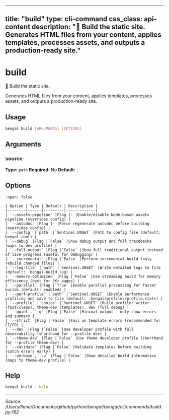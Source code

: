
---
title: "build"
type: cli-command
css_class: api-content
description: "🔨 Build the static site.  Generates HTML files from your content, applies templates, processes assets, and outputs a production-ready site."
---

# build

🔨 Build the static site.

Generates HTML files from your content, applies templates,
processes assets, and outputs a production-ready site.


## Usage

```bash
bengal build [ARGUMENTS] [OPTIONS]
```

## Arguments

### source

**Type:** `path`
**Required:** No
**Default:** `.`


## Options

````{dropdown} Options (17 total)
:open: false

| Option | Type | Default | Description |
|--------|------|---------|-------------|
| `--assets-pipeline` |Flag |- |Enable/disable Node-based assets pipeline (overrides config) |
| `--autodoc` |Flag |- |Force regenerate autodoc before building (overrides config) |
| `--config` |`path` |`Sentinel.UNSET` |Path to config file (default: bengal.toml) |
| `--debug` |Flag |`False` |Show debug output and full tracebacks (maps to dev profile) |
| `--full-output` |Flag |`False` |Show full traditional output instead of live progress (useful for debugging) |
| `--incremental` |Flag |`False` |Perform incremental build (only rebuild changed files) |
| `--log-file` |`path` |`Sentinel.UNSET` |Write detailed logs to file (default: .bengal-build.log) |
| `--memory-optimized` |Flag |`False` |Use streaming build for memory efficiency (best for 5K+ pages) |
| `--parallel` |Flag |`True` |Enable parallel processing for faster builds (default: enabled) |
| `--perf-profile` |`path` |`Sentinel.UNSET` |Enable performance profiling and save to file (default: .bengal/profiles/profile.stats) |
| `--profile` |`choice` |`Sentinel.UNSET` |Build profile: writer (fast/clean), theme-dev (templates), dev (full debug) |
| `--quiet`, `-q` |Flag |`False` |Minimal output - only show errors and summary |
| `--strict` |Flag |`False` |Fail on template errors (recommended for CI/CD) |
| `--dev` |Flag |`False` |Use developer profile with full observability (shorthand for --profile dev) |
| `--theme-dev` |Flag |`False` |Use theme developer profile (shorthand for --profile theme-dev) |
| `--validate` |Flag |`False` |Validate templates before building (catch errors early) |
| `--verbose`, `-v` |Flag |`False` |Show detailed build information (maps to theme-dev profile) |

````




## Help

```bash
bengal build --help
```

---

*Source: /Users/llane/Documents/github/python/bengal/bengal/cli/commands/build.py:162*
